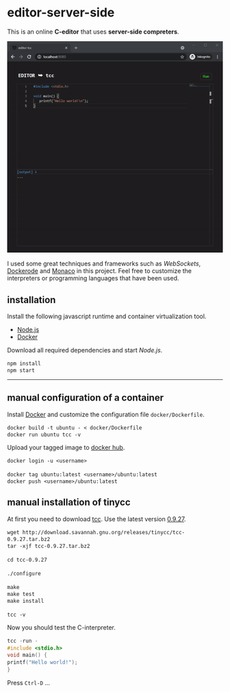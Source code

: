 # editor-server-side
  
This is an online **C-editor** that uses **server-side compreters**.  
  
![editor-server-side](preview.gif "editor-server-side")

I used some great techniques and frameworks such as *WebSockets*, [Dockerode](https://www.npmjs.com/package/dockerode) and [Monaco](https://microsoft.github.io/monaco-editor/) in this project. 
Feel free to customize the interpreters or programming languages that have been used.

## installation

Install the following javascript runtime and container virtualization tool.
- [Node.js](https://nodejs.org/en/download/)
- [Docker](https://www.docker.com/products/docker-desktop)
  
Download all required dependencies and start *Node.js*.
  
```
npm install
npm start
```
  
---
  
## manual configuration of a container

Install [Docker](https://docs.docker.com/get-docker) and customize the configuration file `docker/Dockerfile`.

```
docker build -t ubuntu - < docker/Dockerfile
docker run ubuntu tcc -v
```

Upload your tagged image to [docker hub](https://hub.docker.com/).

```
docker login -u <username>

docker tag ubuntu:latest <username>/ubuntu:latest
docker push <username>/ubuntu:latest
```

## manual installation of tinycc

At first you need to download [tcc](https://bellard.org/tcc/). Use the latest version [0.9.27](http://download.savannah.gnu.org/releases/tinycc/tcc-0.9.27.tar.bz2).

```
wget http://download.savannah.gnu.org/releases/tinycc/tcc-0.9.27.tar.bz2
tar -xjf tcc-0.9.27.tar.bz2

cd tcc-0.9.27

./configure

make 
make test
make install

tcc -v
```

Now you should test the C-interpreter.

```c
tcc -run -
#include <stdio.h>
void main() {
printf("Hello world!");
}
```

Press `Ctrl-D` ...